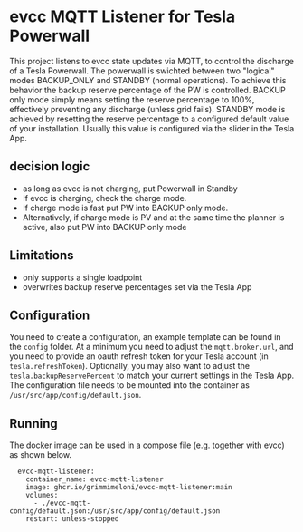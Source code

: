# evcc MQTT Listener for Tesla Powerwall

This project listens to evcc state updates via MQTT, to control the discharge of a Tesla Powerwall.
The powerwall is swichted between two "logical" modes BACKUP_ONLY and STANDBY (normal operations).
To achieve this behavior the backup reserve percentage of the PW is controlled. BACKUP only mode
simply means setting the reserve percentage to 100%, effectively preventing any discharge (unless grid fails).
STANDBY mode is achieved by resetting the reserve percentage to a configured default value of your installation.
Usually this value is configured via the slider in the Tesla App.

## decision logic 
- as long as evcc is not charging, put Powerwall in Standby
- If evcc is charging, check the charge mode.
- If charge mode is fast put PW into BACKUP only mode.
- Alternatively, if charge mode is PV and at the same time the planner is active, also put PW into BACKUP only mode  

## Limitations
- only supports a single loadpoint
- overwrites backup reserve percentages set via the Tesla App

## Configuration
You need to create a configuration, an example template can be found in the `config` folder.
At a minimum you need to adjust the `mqtt.broker.url`, and you need to provide an oauth refresh token for your Tesla account (in `tesla.refreshToken`).
Optionally, you may also want to adjust the `tesla.backupReservePercent` to match your current settings in the Tesla App.
The configuration file needs to be mounted into the container as `/usr/src/app/config/default.json`.

## Running
The docker image can be used in a compose file (e.g. together with evcc) as shown below.

```
  evcc-mqtt-listener:
    container_name: evcc-mqtt-listener
    image: ghcr.io/grimmimeloni/evcc-mqtt-listener:main
    volumes:
      - ./evcc-mqtt-config/default.json:/usr/src/app/config/default.json
    restart: unless-stopped
```
